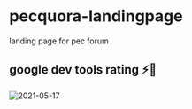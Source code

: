 # pecquora-landingpage
landing page for pec forum

## google dev tools rating ⚡🔰

![2021-05-17](https://user-images.githubusercontent.com/65683151/118806026-39ef0a80-b8c4-11eb-97a9-70c221bbe0ae.png)

